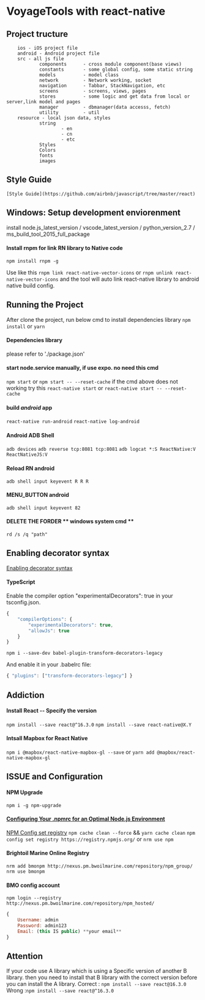 # VoyageTools with react-native

## Project tructure

        ios - iOS project file
        android - Android project file
        src - all js file
                components      - cross module component(base views)
                constants       - some global config, some static string
                models          - model class
                network         - Network working, socket
                navigation      - Tabbar, StackNavigation, etc
                screens         - screens, views, pages
                stores          - some logic and get data from local or server,link model and pages
                manager         - dbmanager(data accesss, fetch)                        
                utility         - util
        resource - local json data, styles
                string
                        - en
                        - cn
                        - etc
                Styles
                Colors
                fonts
                images

## Style Guide
    [Style Guide](https://github.com/airbnb/javascript/tree/master/react)


## Windows: Setup development enviorenment
install node.js_latest_version / vscode_latest_version / python_version_2.7 / ms_build_tool_2015_full_package

#### Install rnpm for link RN library to Native code
`npm install rnpm -g`

Use like this `rnpm link react-native-vector-icons`
or `rnpm unlink react-native-vector-icons`
and the tool will auto link react-native library to android native build config.


## Running the Project 
After clone the project, run below cmd to install dependencies library
`npm install` or `yarn`

#### Dependencies library 
please refer to './package.json'

#### start node.service manually, if use expo. no need this cmd
`npm start` or `npm start -- --reset-cache`
if the cmd above does not working try this `react-native start` or `react-native start -- --reset-cache`

#### build ***android*** app
`react-native run-android`
`react-native log-android`


#### Android ADB Shell 
`adb devices`
`adb reverse tcp:8081 tcp:8081`
`adb logcat *:S ReactNative:V ReactNativeJS:V`

#### Reload RN **android**
`adb shell input keyevent R R R`

#### MENU_BUTTON **android**
`adb shell input keyevent 82`

#### DELETE THE FORDER ** windows system cmd **
`rd /s /q "path" `


## Enabling decorator syntax
[Enabling decorator syntax](https://mobx.js.org/best/decorators.html)

#### TypeScript

Enable the compiler option "experimentalDecorators": true in your tsconfig.json.
```js
{
    "compilerOptions": {
        "experimentalDecorators": true,
        "allowJs": true
    }
}
```

`npm i --save-dev babel-plugin-transform-decorators-legacy`

And enable it in your .babelrc file:

```js
{ "plugins": ["transform-decorators-legacy"] }
```

## Addiction 
#### Install React -- Specify the version
`npm install --save react@^16.3.0`
`npm install --save react-native@X.Y`

#### Intsall Mapbox for React Native
`npm i @mapbox/react-native-mapbox-gl --save`
or
`yarn add @mapbox/react-native-mapbox-gl`



## ISSUE and Configuration
#### NPM Upgrade
`npm i -g npm-upgrade`

#### [Configuring Your .npmrc for an Optimal Node.js Environment](http://nodesource.com/blog/configuring-your-npmrc-for-an-optimal-node-js-environment/)
[NPM Config set registry](https://registry.npmjs.com/)
`npm cache clean --force` && `yarn cache clean`
`npm config set registry https://registry.npmjs.org/`
or
`nrm use npm`


#### Brightoil Marine Online Registry
`nrm add bmonpm http://nexus.pm.bwoilmarine.com/repository/npm_group/`
`nrm use bmonpm`
#### BMO config account
`npm login --registry http://nexus.pm.bwoilmarine.com/repository/npm_hosted/`
```js
{
    Username: admin
    Password: admin123
    Email: (this IS public) **your email**
}
```


## Attention
If your code use A library which is using a Specific version of another B library.
then you need to install that B library with the correct version before you can install the A library.
Correct : `npm install --save react@16.3.0`
Wrong :`npm install --save react@^16.3.0`

